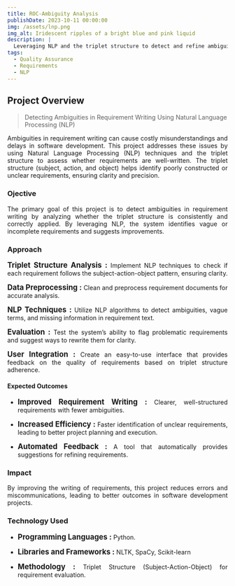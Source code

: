 ```yaml
---
title: ROC-Ambiguity Analysis
publishDate: 2023-10-11 00:00:00
img: /assets/lnp.png
img_alt: Iridescent ripples of a bright blue and pink liquid
description: |
  Leveraging NLP and the triplet structure to detect and refine ambiguities in requirement writing for clearer, more effective documentation!
tags:
  - Quality Assurance
  - Requirements
  - NLP
---
```


##  Project Overview

> Detecting Ambiguities in Requirement Writing Using Natural Language Processing (NLP)

<p align="justify"> Ambiguities in requirement writing can cause costly misunderstandings and delays in software development. This project addresses these issues by using Natural Language Processing (NLP) techniques and the triplet structure to assess whether requirements are well-written. The triplet structure (subject, action, and object) helps identify poorly constructed or unclear requirements, ensuring clarity and precision.
</p>

### Ojective
<p align="justify"> 
The primary goal of this project is to detect ambiguities in requirement writing by analyzing whether the triplet structure is consistently and correctly applied. By leveraging NLP, the system identifies vague or incomplete requirements and suggests improvements.
</p>

### Approach

<div>
  <p style="text-align: justify;">
    <strong style="font-size: 1.2em;">Triplet Structure Analysis :</strong> Implement NLP techniques to check if each requirement follows the subject-action-object pattern, ensuring clarity.
  </p>
  <p style="text-align: justify;">
    <strong style="font-size: 1.2em;">Data Preprocessing :</strong> Clean and preprocess requirement documents for accurate analysis.
  </p>
  <p style="text-align: justify;">
    <strong style="font-size: 1.2em;">NLP Techniques :</strong> Utilize NLP algorithms to detect ambiguities, vague terms, and missing information in requirement text.
  </p>
  <p style="text-align: justify;">
    <strong style="font-size: 1.2em;">Evaluation :</strong> Test the system’s ability to flag problematic requirements and suggest ways to rewrite them for clarity.
  </p>
  <p style="text-align: justify;">
    <strong style="font-size: 1.2em;">User Integration :</strong> Create an easy-to-use interface that provides feedback on the quality of requirements based on triplet structure adherence.
  </p>
</div>



</p>

#### Expected Outcomes

- <p style="text-align: justify;"> <strong style="font-size: 1.2em;">Improved Requirement Writing :</strong> Clearer, well-structured requirements with fewer ambiguities.
- <p style="text-align: justify;"> <strong style="font-size: 1.2em;">Increased Efficiency :</strong> Faster identification of unclear requirements, leading to better project planning and execution.
- <p style="text-align: justify;"> <strong style="font-size: 1.2em;">Automated Feedback :</strong> A tool that automatically provides suggestions for refining requirements.

### Impact
<p align="justify"> 
By improving the writing of requirements, this project reduces errors and miscommunications, leading to better outcomes in software development projects.
</p>

### Technology Used
- <p style="text-align: justify;"> <strong style="font-size: 1.2em;">Programming Languages :</strong> Python.
- <p style="text-align: justify;"> <strong style="font-size: 1.2em;">Libraries and Frameworks :</strong> NLTK, SpaCy, Scikit-learn
- <p style="text-align: justify;"> <strong style="font-size: 1.2em;">Methodology :</strong> Triplet Structure (Subject-Action-Object) for requirement evaluation.


